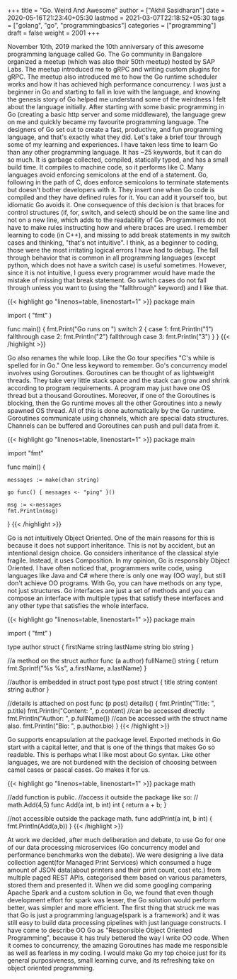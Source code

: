 +++
title = "Go. Weird And Awesome"
author = ["Akhil Sasidharan"]
date = 2020-05-16T21:23:40+05:30
lastmod = 2021-03-07T22:18:52+05:30
tags = ["golang", "go", "programmingbasics"]
categories = ["programming"]
draft = false
weight = 2001
+++

November 10th, 2019 marked the 10th anniversary of this awesome programming language called Go. The Go community in Bangalore organized a meetup (which was also their 50th meetup) hosted by SAP Labs. The meetup introduced me to gRPC and writing custom plugins for gRPC. The meetup also introduced me to how the Go runtime scheduler works and how it has achieved high performance concurrency. I was just a beginner in Go and starting to fall in love with the language, and knowing the genesis story of Go helped me understand some of the weirdness I felt about the language initially.
After starting with some basic programming in Go (creating a basic http server and some middleware), the language grew on me and quickly became my favourite programming language. The designers of Go set out to create a fast, productive, and fun programming language, and that's exactly what they did. Let's take a brief tour through some of my learning and experiences.
I have taken less time to learn Go than any other programming language. It has ~25 keywords, but it can do so much. It is garbage collected, compiled, statically typed, and has a small build time. It compiles to machine code, so it performs like C.
Many languages avoid enforcing semicolons at the end of a statement. Go, following in the path of C, does enforce semicolons to terminate statements but doesn't bother developers with it. They insert one when Go code is compiled and they have defined rules for it. You can add it yourself too, but idiomatic Go avoids it. One consequence of this decision is that braces for control structures (if, for, switch, and select) should be on the same line and not on a new line, which adds to the readability of Go. Programmers do not have to make rules instructing how and where braces are used.
I remember learning to code (in C++), and missing to add break statements in my switch cases and thinking, "that's not intuitive". I think, as a beginner to coding, those were the most irritating logical errors I have had to debug. The fall through behavior that is common in all programming languages (except python, which does not have a switch case) is useful sometimes. However, since it is not intuitive, I guess every programmer would have made the mistake of missing that break statement. Go switch cases do not fall through unless you want to (using the "fallthrough" keyword) and I like that.

<a id="code-snippet--Switch"></a>
{{< highlight go "linenos=table, linenostart=1" >}}
package main

import (
   "fmt"
)

func main() {
   fmt.Print("Go runs on ")
   switch 2 {
   case 1:
	fmt.Println("1")
	fallthrough
   case 2:
        fmt.Println("2")
	fallthrough
   case 3:
	fmt.Println("3")
   }
}
{{< /highlight >}}

Go also renames the while loop. Like the Go tour specifies "C's while is spelled for in Go." One less keyword to remember.
Go's concurrency model involves using Goroutines. Goroutines can be thought of as lightweight threads. They take very little stack space and the stack can grow and shrink according to program requirements. A program may just have one OS thread but a thousand Goroutines. Moreover, if one of the Goroutines is blocking, then the Go runtime moves all the other Goroutines into a newly spawned OS thread. All of this is done automatically by the Go runtime. Goroutines communicate using channels, which are special data structures. Channels can be buffered and Goroutines can push and pull data from it.

<a id="code-snippet--While"></a>
{{< highlight go "linenos=table, linenostart=1" >}}
package main

import "fmt"

func main() {

    messages := make(chan string)

    go func() { messages <- "ping" }()

    msg := <-messages
    fmt.Println(msg)
}
{{< /highlight >}}

Go is not intuitively Object Oriented. One of the main reasons for this is because it does not support inheritance. This is not by accident, but an intentional design choice. Go considers inheritance of the classical style fragile. Instead, it uses Composition. In my opinion, Go is responsibly Object Oriented. I have often noticed that, programmers write code, using languages like Java and C# where there is only one way (OO way), but still don't achieve OO programs. With Go, you can have methods on any type, not just structures. Go interfaces are just a set of methods and you can compose an interface with multiple types that satisfy these interfaces and any other type that satisfies the whole interface.

<a id="code-snippet--Object Oriented"></a>
{{< highlight go "linenos=table, linenostart=1" >}}
package main

import (
  "fmt"
)

type author struct {
  firstName string
  lastName  string
  bio       string
}

//a method on the struct author
func (a author) fullName() string {
  return fmt.Sprintf("%s %s", a.firstName, a.lastName)
}

//author is embedded in struct post
type post struct {
  title     string
  content   string
  author
}

//details is attached on post
func (p post) details() {
  fmt.Println("Title: ", p.title)
  fmt.Println("Content: ", p.content)
  //can be accessed directly
  fmt.Println("Author: ", p.fullName())
  //can be accessed with the struct name also.
  fmt.Println("Bio: ", p.author.bio)
}
{{< /highlight >}}

Go supports encapsulation at the package level. Exported methods in Go start with a capital letter, and that is one of the things that makes Go so readable. This is perhaps what I like most about Go syntax. Like other languages, we are not burdened with the decision of choosing between camel cases or pascal cases. Go makes it for us.

<a id="code-snippet--Encapsulation"></a>
{{< highlight go "linenos=table, linenostart=1" >}}
package math

//add function is public.
//access it outside the package like so:
// math.Add(4,5)
func Add(a int, b int) int {
	return a + b;
}

//not accessible outside the package math.
func addPrint(a int, b int) {
	fmt.Println(Add(a,b))
}
{{< /highlight >}}

At work we decided, after much deliberation and debate, to use Go for one of our data processing microservices (Go concurrency model and performance benchmarks won the debate). We were designing a live data collection agent(for Managed Print Services) which consumed a huge amount of JSON data(about printers and their print count, cost etc.) from multiple paged REST APIs, categorised them based on various parameters, stored them and presented it. When we did some googling comparing Apache Spark and a custom solution in Go, we found that even though development effort for spark was lesser, the Go solution would perform better, was simpler and more efficient. The first thing that struck me was that Go is just a programming language(spark is a framework) and it was still easy to build data processing pipelines with just language constructs.
I have come to describe OO Go as "Responsible Object Oriented Programming", because it has truly bettered the way I write OO code. When it comes to concurrency, the amazing Goroutines has made me responsible as well as fearless in my coding. I would make Go my top choice just for its general purposiveness, small learning curve, and its refreshing take on object oriented programming.
